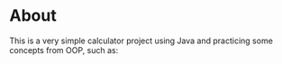 # About 

This is a very simple calculator project using Java and practicing some concepts from OOP, such as:
